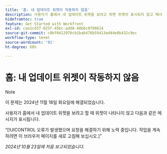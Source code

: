 ```yaml
---
title: '홈: 내 업데이트 위젯이 작동하지 않음'
description: 사용자가 홈에서 내 업데이트 위젯을 보려고 하면 위젯이 표시되지 않고 메시지가 표시됩니다.
hidefromtoc: true
feature: Get Started with Workfront
exl-id: caa1cd37-825f-45bc-add8-48b6c0f09814
source-git-commit: c0bf0412970cb1bab476b59413ed44e0b432c9ec
workflow-type: tm+mt
source-wordcount: '91'
ht-degree: 68%

---
```


# 홈: 내 업데이트 위젯이 작동하지 않음

>[!NOTE]
>
>이 문제는 2024년 11월 18일 화요일에 해결되었습니다.

사용자가 홈에서 내 업데이트 위젯을 보려고 할 때 위젯이 나타나지 않고 다음과 같은 메시지가 표시됩니다.

“[!UICONTROL 오류가 발생했으며 요청을 해결하기 위해 노력 중입니다. 작업을 계속하려면 이 브라우저 페이지를 새로 고침해 보십시오.]”

_2024년 10월 23일에 처음 보고되었습니다._
